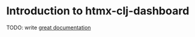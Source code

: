 # Introduction to htmx-clj-dashboard

TODO: write [great documentation](http://jacobian.org/writing/what-to-write/)
